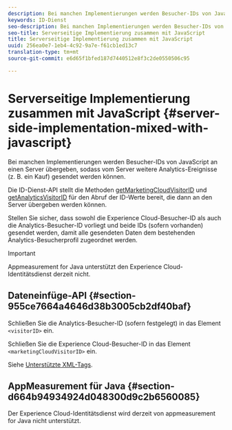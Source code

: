 ```yaml
---
description: Bei manchen Implementierungen werden Besucher-IDs von JavaScript an einen Server übergeben, sodass vom Server weitere Analytics-Ereignisse (z. B. ein Kauf) gesendet werden können.
keywords: ID-Dienst
seo-description: Bei manchen Implementierungen werden Besucher-IDs von JavaScript an einen Server übergeben, sodass vom Server weitere Analytics-Ereignisse (z. B. ein Kauf) gesendet werden können.
seo-title: Serverseitige Implementierung zusammen mit JavaScript
title: Serverseitige Implementierung zusammen mit JavaScript
uuid: 256ea0e7-1eb4-4c92-9a7e-f61cb1ed13c7
translation-type: tm+mt
source-git-commit: e6d65f1bfed187d7440512e8f3c2de0550506c95

---
```



# Serverseitige Implementierung zusammen mit JavaScript {#server-side-implementation-mixed-with-javascript}

Bei manchen Implementierungen werden Besucher-IDs von JavaScript an einen Server übergeben, sodass vom Server weitere Analytics-Ereignisse (z. B. ein Kauf) gesendet werden können.

Die ID-Dienst-API stellt die Methoden [getMarketingCloudVisitorID](../../library/get-set/getmcvid.md) und [getAnalyticsVisitorID](../../library/get-set/getanalyticsvisitorid.md) für den Abruf der ID-Werte bereit, die dann an den Server übergeben werden können.

Stellen Sie sicher, dass sowohl die Experience Cloud-Besucher-ID als auch die Analytics-Besucher-ID vorliegt und beide IDs (sofern vorhanden) gesendet werden, damit alle gesendeten Daten dem bestehenden Analytics-Besucherprofil zugeordnet werden.

>[!IMPORTANT]
>
>Appmeasurement for Java unterstützt den Experience Cloud-Identitätsdienst derzeit nicht.

## Dateneinfüge-API {#section-955ce7664a4646d38b3005cb2df40baf}

Schließen Sie die Analytics-Besucher-ID (sofern festgelegt) in das Element `<visitorID>` ein.

Schließen Sie die Experience Cloud-Besucher-ID in das Element `<marketingCloudVisitorID>` ein.

Siehe [Unterstützte XML-Tags](https://marketing.adobe.com/developer/en_US/documentation/data-insertion/r-supported-tags).

## AppMeasurement für Java {#section-d664b94934924d048300d9c2b6560085}

Der Experience Cloud-Identitätsdienst wird derzeit von appmeasurement for Java nicht unterstützt.
